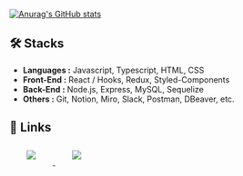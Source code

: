 [![Anurag's GitHub stats](https://github-readme-stats.vercel.app/api?username=romantech&hide=contribs,stars&count_private=true&show_icons=true&theme=graywhite)](https://github.com/anuraghazra/github-readme-stats)

## 🛠 Stacks
- **Languages :** Javascript, Typescript, HTML, CSS
- **Front-End :** React / Hooks, Redux, Styled-Components
- **Back-End :** Node.js, Express, MySQL, Sequelize
- **Others :** Git, Notion, Miro, Slack, Postman, DBeaver, etc.

## 🔗 Links

<div>
    <a href="https://bit.ly/3aVlTfm">
        <img 
            src="https://img.shields.io/badge/Dev TIL-lightgray?style=for-the-badge&logo=notion&logoColor=white&link=https://bit.ly/3aVlTfm/"
            style="height: auto; margin-left: 20px; margin-right: 20px; padding: 10px;"/>
    </a>   
    <a href="https://romantech.net">
        <img 
            src="https://img.shields.io/badge/Blog-yellow?style=for-the-badge&logo=blogger&logoColor=white&link=https://romantech.net/"
            style="height: auto; margin-left: 20px; margin-right: 20px; padding: 10px;"/>
    </a>
</div>
